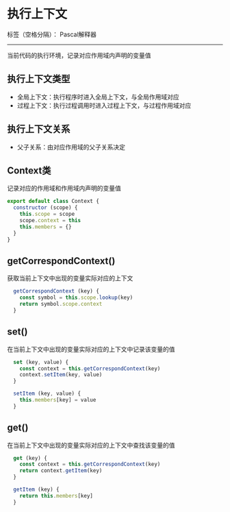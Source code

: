 # 执行上下文

标签（空格分隔）： Pascal解释器

---

当前代码的执行环境，记录对应作用域内声明的变量值

## 执行上下文类型

* 全局上下文：执行程序时进入全局上下文，与全局作用域对应
* 过程上下文：执行过程调用时进入过程上下文，与过程作用域对应

## 执行上下文关系

* 父子关系：由对应作用域的父子关系决定

## Context类

记录对应的作用域和作用域内声明的变量值

```javascript
export default class Context {
  constructor (scope) {
    this.scope = scope
    scope.context = this
    this.members = {}
  }
}
```

## getCorrespondContext()

获取当前上下文中出现的变量实际对应的上下文

```javascript
  getCorrespondContext (key) {
    const symbol = this.scope.lookup(key)
    return symbol.scope.context
  }
```

## set()

在当前上下文中出现的变量实际对应的上下文中记录该变量的值

```javascript
  set (key, value) {
    const context = this.getCorrespondContext(key)
    context.setItem(key, value)
  }

  setItem (key, value) {
    this.members[key] = value
  }
```

## get()

在当前上下文中出现的变量实际对应的上下文中查找该变量的值

```javascript
  get (key) {
    const context = this.getCorrespondContext(key)
    return context.getItem(key)
  }

  getItem (key) {
    return this.members[key]
  }
```
